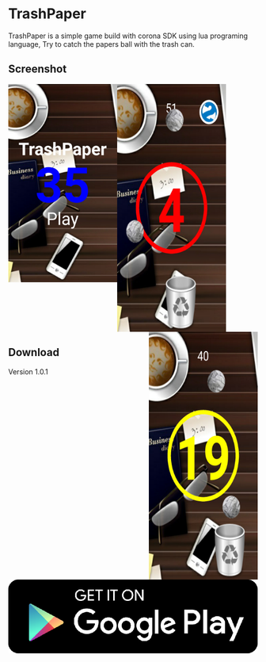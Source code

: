# TrashPaper

TrashPaper is a simple game build with corona SDK using lua programing language,
Try to catch the papers ball with the trash can.

## Screenshot

 <img src="images/screenshot1.jpg" align="left" height="400" width="220">

 <img src="images/screenshot2.jpg" align="center" height="500" width="220">

 <img src="images/screenshot3.jpg" align="right" height="500" width="220" >
 
 
 ## Download
 
 Version 1.0.1
 
 [<img src="images/google-play.png">](https://play.google.com/store/apps/details?id=com.ofirelarat.TrashPaper)